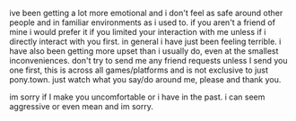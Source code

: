 ive been getting a lot more emotional and i don't feel as safe around other people and in familiar environments as i used to. if you aren't a friend of mine i would prefer it if you limited your interaction with me unless if i directly interact with you first. in general i have just been feeling terrible. i have also been getting more upset than i usually do, even at the smallest inconveniences. don't try to send me any friend requests unless I send you one first, this is across all games/platforms and is not exclusive to just pony.town. just watch what you say/do around me, please and thank you.



im sorry if I make you uncomfortable or i have in the past. i can seem aggressive or even mean and im sorry.

